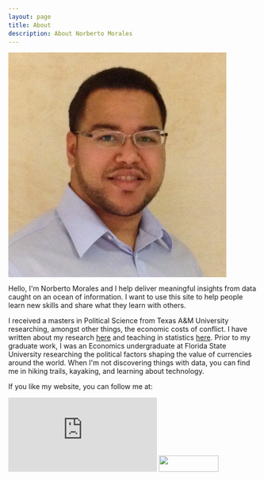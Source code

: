 ```yaml
---
layout: page
title: About
description: About Norberto Morales
---
```


<p>
<img src="/assets/me.jpg" style="width: 440px;" align="middle"/>
</p>


Hello, I'm Norberto Morales and I help deliver meaningful insights from data caught on an ocean of information. I want to use this site to help 
people learn new skills and share what they learn with others. 

I received a masters in Political Science from Texas A&M University researching, amongst other things, the economic costs of conflict. I have written about 
my research [here]() and teaching in statistics [here](http://www.norbertormorales.com/stata-workshops/). Prior to my graduate work, I was an Economics undergraduate at Florida State
University researching the political factors shaping the value of currencies around the world. When I'm not discovering things with data, you can
find me in hiking trails, kayaking, and learning about technology. 

<div class="contact">

If you like my website, you can follow me at:

<div class="contact">
<p>

<iframe src="https://ghbtns.com/github-btn.html?user=moralesn&type=follow&count=true" frameborder="0" scrolling="0" style="border:none; overflow:hidden;" allowTransparency="true" ></iframe>

<a href="http://www.linkedin.com/in/norbertomorales">
<img src="https://static.licdn.com/scds/common/u/img/webpromo/btn_viewmy_120x33.png" width="120" height="33" border="0" frameborder="0" scrolling="0" style="border:none; overflow:hidden;" allowTransparency="true">
</a>

</p>
</div>

